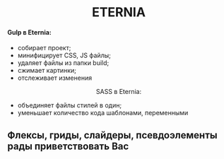 <h1 align="center">
  ETERNIA
</h1>

<p align="center">
<h4> Gulp в Eternia: </h4>

+ собирает проект;
+ минифицирует CSS, JS файлы;
+ удаляет файлы из папки build;
+ сжимает картинки;
+ отслеживает изменения
</p>

<p align="center">
</h4> SASS в Eternia: </h4>

+ объединяет файлы стилей в один;
+ уменьшает количество кода шаблонами, переменными
<p align="center">
  
## Флексы, гриды, слайдеры, псевдоэлементы рады приветствовать Вас ##
